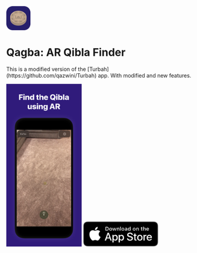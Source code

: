 <img src="Showcase/appicon.png" width="64px">
<h1>Qagba: AR Qibla Finder</h1>
<p>This is a modified version of the [Turbah](https://github.com/qazwini/Turbah)  app. With modified and new features.</p>
<img src="Showcase/preview.png" width="200px">
<a href="https://apps.apple.com/app/id1523945049"><img src="Showcase/download.svg" width="200px"></a>
